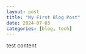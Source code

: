 ```yaml
---
layout: post
title: "My First Blog Post"
date: 2024-07-03
categories: [blog, tech]
---
```


test content